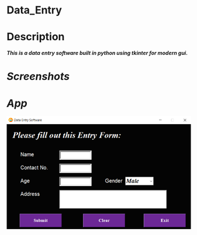 # Data_Entry

# Description

<b><i>This is a data entry software built in python using tkinter for modern gui.
# Screenshots

# App
![Screenshot](https://github.com/Ishan1998/Data_Entry/blob/master/app.png)
